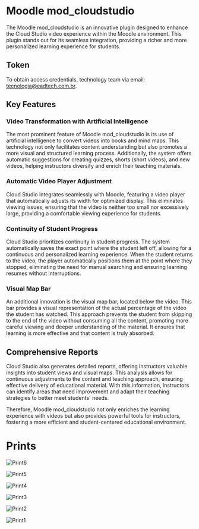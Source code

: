 # Moodle mod_cloudstudio

The Moodle mod_cloudstudio is an innovative plugin designed to enhance the Cloud Studio video experience within the Moodle environment. This plugin stands out for its seamless integration, providing a richer and more personalized learning experience for students.

## Token

To obtain access credentials, technology team via email: tecnologia@eadtech.com.br.

## Key Features

### Video Transformation with Artificial Intelligence

The most prominent feature of Moodle mod_cloudstudio is its use of artificial intelligence to convert videos into books and mind maps. This technology not only facilitates content understanding but also promotes a more visual and structured learning process. Additionally, the system offers automatic suggestions for creating quizzes, shorts (short videos), and new videos, helping instructors diversify and enrich their teaching materials.

### Automatic Video Player Adjustment

Cloud Studio integrates seamlessly with Moodle, featuring a video player that automatically adjusts its width for optimized display. This eliminates viewing issues, ensuring that the video is neither too small nor excessively large, providing a comfortable viewing experience for students.

### Continuity of Student Progress

Cloud Studio prioritizes continuity in student progress. The system automatically saves the exact point where the student left off, allowing for a continuous and personalized learning experience. When the student returns to the video, the player automatically positions them at the point where they stopped, eliminating the need for manual searching and ensuring learning resumes without interruptions.

### Visual Map Bar

An additional innovation is the visual map bar, located below the video. This bar provides a visual representation of the actual percentage of the video the student has watched. This approach prevents the student from skipping to the end of the video without consuming all the content, promoting more careful viewing and deeper understanding of the material. It ensures that learning is more effective and that content is truly absorbed.

## Comprehensive Reports

Cloud Studio also generates detailed reports, offering instructors valuable insights into student views and visual maps. This analysis allows for continuous adjustments to the content and teaching approach, ensuring effective delivery of educational material. With this information, instructors can identify areas that need improvement and adapt their teaching strategies to better meet students' needs.

Therefore, Moodle mod_cloudstudio not only enriches the learning experience with videos but also provides powerful tools for instructors, fostering a more efficient and student-centered educational environment.

# Prints

![Print6](https://github.com/user-attachments/assets/173df12a-d8b9-4162-8779-a374d931b82e)

![Print5](https://github.com/user-attachments/assets/d5e0da30-0ddc-4ea7-a901-a89d6bc35e37)

![Print4](https://github.com/user-attachments/assets/1d5f4ee1-d5fd-4ff6-bdab-fa29410774ed)

![Print3](https://github.com/user-attachments/assets/c99aeb44-2f19-467d-bcaa-807fddc2ce30)

![Print2](https://github.com/user-attachments/assets/a60f096b-69b1-41ca-a8dd-e98e9c86af20)

![Print1](https://github.com/user-attachments/assets/217480a2-e066-4db3-a54c-16d21f71ec60)

